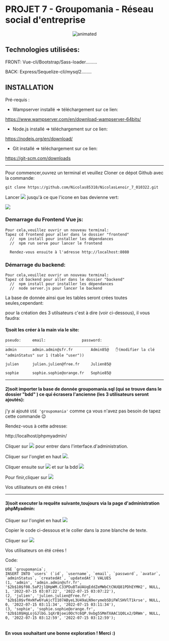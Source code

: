 # PROJET 7 - Groupomania - Réseau social d'entreprise



<p align="center"><img src="/images/mobile.gif" alt="animated" />
  
## Technologies utilisées:

FRONT: Vue-cli/Bootstrap/Sass-loader......... 

BACK: Express/Sequelize-cli/mysql2........ 

## INSTALLATION

Pré-requis :

- Wampserver installé => téléchargement sur ce lien:

 https://www.wampserver.com/en/download-wampserver-64bits/

- Node.js installé => téléchargement sur ce lien:

 https://nodejs.org/en/download/

- Git installé => téléchargement sur ce lien:

 https://git-scm.com/downloads

-------------------------------------------------------------------------------------

Pour commencer,ouvrez un terminal et veuillez Cloner ce dépot Github avec la commande:
 
```git clone https://github.com/Nicolas85310/NicolasLenoir_7_010322.git```


Lancer <img src="/images/ws.jpg" /> jusqu'à ce que l'icone en bas devienne vert:

<img src="/images/wamp.jpg" />

  


### Demarrage du Frontend Vue js:

    Pour cela,veuillez ouvrir un nouveau terminal:
    Tapez cd frontend pour aller dans le dossier "frontend"
      //  npm install pour installer les dépendances
      //  npm run serve pour lancer le frontend

      Rendez-vous ensuite à l'adresse http://localhost:8080

### Démarrage du backend:
 
    Pour cela,veuillez ouvrir un nouveau terminal:
    Tapez cd backend pour aller dans le dossier "backend"
      //  npm install pour installer les dépendances
      //  node server.js pour lancer le backend

La base de donnée ainsi que les tables seront crées toutes seules,cependant:

pour la création des 3 utilsateurs c'est à dire (voir ci-dessous), il vous faudra:

#### 1)soit les créer à la main via le site:
```
pseudo:	    email:	              password:
______________________________________________
admin 	    admin.admin@sfr.fr 	      Admin85@   ✋(modifier la clé "adminStatus" sur 1 (table "user"))
 	
julien 	    julien.julien@free.fr     Julien85@

sophie 	    sophie.sophie@orange.fr   Sophie85@

```
-----------------------------------------------
#### 2)soit importer la base de donnée groupomania.sql (qui se trouve dans le dossier "bdd" ) ce qui écrasera l'ancienne (les 3 utilisateurs seront ajoutés):
j'y ai ajouté ```USE 'groupomania'``` comme ça vous n'avez pas besoin de tapez cette commande 😉

 Rendez-vous à cette adresse:

 http://localhost/phpmyadmin/ 

 Cliquer sur <img src="/images/exe.jpg" /> pour entrer dans l'interface.d'administration.

 Cliquer sur l'onglet en haut <img src="/images/import.jpg" />.

 Cliquer ensuite sur <img src="/images/choisir.jpg" /> et sur la bdd <img src="/images/bdd.jpg" />

 Pour finir,cliquer sur <img src="/images/exe.jpg" />

 Vos utilisateurs on été crées !

-------------------------------------------------------------
#### 3)soit executer la requête suivante,toujours via la page d'administration phpMyadmin:

Cliquer sur l'onglet en haut <img src="/images/sql.jpg" />

Copier le code ci-dessous et le coller dans la zone blanche de texte.

Cliquer sur <img src="/images/exe.jpg" />

Vos utilisateurs on été crées ! 
 
Code:
```
USE `groupomania`;
INSERT INTO `users` (`id`, `username`, `email`, `password`, `avatar`, `adminStatus`, `createdAt`, `updatedAt`) VALUES
(1, 'admin', 'admin.admin@sfr.fr', '$2b$10$f08.5aP2jlQHpWM.C33PDuBTaUAUqEddZeMWbCtCNUQ81PDhEYMH2', NULL, 1, '2022-07-15 03:07:22', '2022-07-15 03:07:22'),
(2, 'julien', 'julien.julien@free.fr', '$2b$10$vfHxNfw6YuAjcTI107AByeL3U49aLN9erymebSDiFWlSHVlT1krse', NULL, 0, '2022-07-15 03:11:34', '2022-07-15 03:11:34'),
(3, 'sophie', 'sophie.sophie@orange.fr', '$2b$10$HgLojGJlbG.1qXrBjoei0OcYc6QP.9xbg5SMmTXAAC1Q0Lx2/DRWm', NULL, 0, '2022-07-15 03:12:59', '2022-07-15 03:12:59');


```

#### En vous souhaitant une bonne exploration ! Merci :)